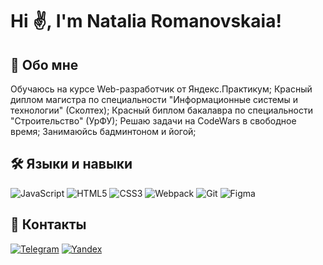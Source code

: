 # Hi :v:, I'm Natalia Romanovskaia!

## :information_desk_person: Обо мне
Обучаюсь на курсе Web-разработчик от Яндекс.Практикум;
Красный диплом магистра по специальности "Информационные системы и технологии" (Сколтех);
Красный биплом бакалавра по специальности "Строительство" (УрФУ);
Решаю задачи на CodeWars в свободное время;
Занимаюйсь бадминтоном и йогой;

## 🛠 Языки и навыки

![JavaScript](https://img.shields.io/badge/-JavaScript-090909?style=for-the-badge&logo=JavaScript)
![HTML5](https://img.shields.io/badge/-HTML5-090909?style=for-the-badge&logo=HTML5)
![CSS3](https://img.shields.io/badge/-CSS3-090909?style=for-the-badge&logo=CSS3)
![Webpack](https://img.shields.io/badge/webpack-%238DD6F9.svg?style=for-the-badge&logo=webpack&logoColor=black)
![Git](https://img.shields.io/badge/git-%23F05033.svg?style=for-the-badge&logo=git&logoColor=white)
![Figma](https://camo.githubusercontent.com/a0e17e3c41abff3e7abb85b7df8b9fa42794c7df939eb6ed01f970c8677ad7a0/68747470733a2f2f696d672e736869656c64732e696f2f7374617469632f76313f7374796c653d666f722d7468652d6261646765266d6573736167653d4669676d6126636f6c6f723d463234453145266c6f676f3d4669676d61266c6f676f436f6c6f723d464646464646266c6162656c3d)


## 📲 Контакты

[![Telegram](https://img.shields.io/badge/Telegram-2CA5E0?style=for-the-badge&logo=telegram&logoColor=white)](https://t.me/Natalia_Romanovskaia)
<a href="mailto:Natalia.Romanovskaia@yandex.ru">![Yandex](https://img.shields.io/badge/Gmail-D14836?style=for-the-badge&logo=yandex&logoColor=white)</a>
